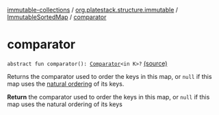 [immutable-collections](../../index.md) / [org.platestack.structure.immutable](../index.md) / [ImmutableSortedMap](index.md) / [comparator](.)

# comparator

`abstract fun comparator(): `[`Comparator`](http://docs.oracle.com/javase/6/docs/api/java/util/Comparator.html)`<in K>?` [(source)](https://github.com/PlateStack/immutable-collections/blob/v0.1.0-alpha/src/main/kotlin/org/platestack/structure/immutable/ImmutableSortedMap.kt#L40)

Returns the comparator used to order the keys in this map, or
`null` if this map uses the [natural ordering](#) of its keys.

**Return**
the comparator used to order the keys in this map,
    or `null` if this map uses the natural ordering
    of its keys

